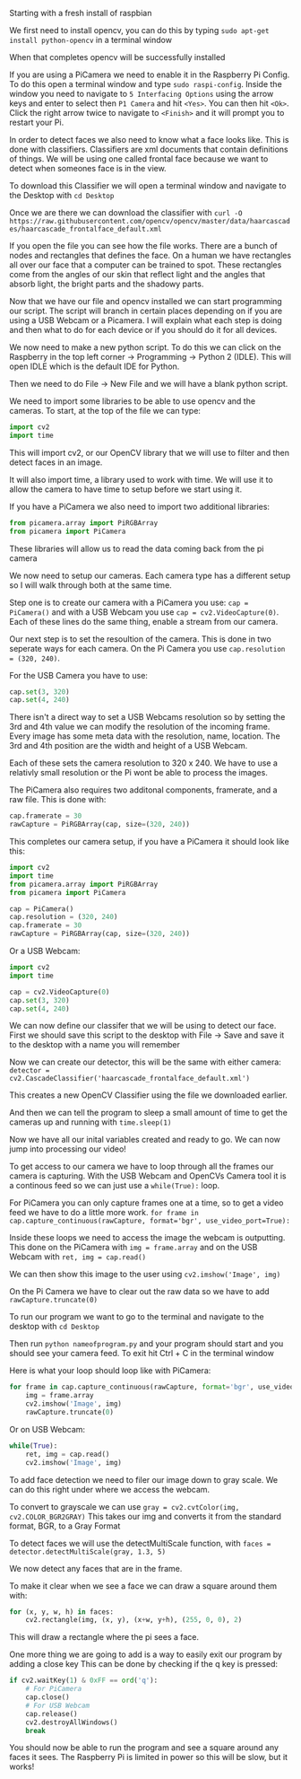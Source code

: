 Starting with a fresh install of raspbian

We first need to install opencv, you can do this by typing `sudo apt-get install python-opencv` in a terminal window

When that completes opencv will be successfully installed

If you are using a PiCamera we need to enable it in the Raspberry Pi Config. To do this open a terminal window and type `sudo raspi-config`. Inside the window you need to navigate to `5 Interfacing Options` using the arrow keys and enter to select then `P1 Camera` and hit `<Yes>`. You can then hit `<Ok>`. Click the right arrow twice to navigate to `<Finish>` and it will prompt you to restart your Pi.

In order to detect faces we also need to know what a face looks like. This is done with classifiers. Classifiers are xml documents that contain definitions of things. We will be using one called frontal face because we want to detect when someones face is in the view.

To download this Classifier we will open a terminal window and navigate to the Desktop with `cd Desktop`

Once we are there we can download the classifier with `curl -O https://raw.githubusercontent.com/opencv/opencv/master/data/haarcascades/haarcascade_frontalface_default.xml`

If you open the file you can see how the file works. There are a bunch of nodes and rectangles that defines the face. On a human we have rectangles all over our face that a computer can be trained to spot. These rectangles come from the angles of our skin that reflect light and the angles that absorb light, the bright parts and the shadowy parts.

Now that we have our file and opencv installed we can start programming our script. The script will branch in certain places depending on if you are using a USB Webcam or a Picamera. I will explain what each step is doing and then what to do for each device or if you should do it for all devices.

We now need to make a new python script. To do this we can click on the Raspberry in the top left corner -> Programming -> Python 2 (IDLE). This will open IDLE which is the default IDE for Python.

Then we need to do File -> New File and we will have a blank python script.

We need to import some libraries to be able to use opencv and the cameras. To start, at the top of the file we can type:
```python
import cv2
import time
```
This will import cv2, or our OpenCV library that we will use to filter and then detect faces in an image.

It will also import time, a library used to work with time. We will use it to allow the camera to have time to setup before we start using it.

If you have a PiCamera we also need to import two additional libraries:
```python
from picamera.array import PiRGBArray
from picamera import PiCamera
```
These libraries will allow us to read the data coming back from the pi camera

We now need to setup our cameras. Each camera type has a different setup so I will walk through both at the same time.

Step one is to create our camera with a PiCamera you use: `cap = PiCamera()` and with a USB Webcam you use `cap = cv2.VideoCapture(0)`. Each of these lines do the same thing, enable a stream from our camera.

Our next step is to set the resoultion of the camera. This is done in two seperate ways for each camera. On the Pi Camera you use `cap.resolution = (320, 240)`.

For the USB Camera you have to use:
```python
cap.set(3, 320)
cap.set(4, 240)
```
There isn't a direct way to set a USB Webcams resolution so by setting the 3rd and 4th value we can modify the resolution of the incoming frame. Every image has some meta data with the resolution, name, location. The 3rd and 4th position are the width and height of a USB Webcam.

Each of these sets the camera resolution to 320 x 240. We have to use a relativly small resolution or the Pi wont be able to process the images.

The PiCamera also requires two additonal components, framerate, and a raw file. This is done with:
```python
cap.framerate = 30
rawCapture = PiRGBArray(cap, size=(320, 240))
```

This completes our camera setup, if you have a PiCamera it should look like this:
```python
import cv2
import time
from picamera.array import PiRGBArray
from picamera import PiCamera

cap = PiCamera()
cap.resolution = (320, 240)
cap.framerate = 30
rawCapture = PiRGBArray(cap, size=(320, 240))
```
Or a USB Webcam:
```python
import cv2
import time

cap = cv2.VideoCapture(0)
cap.set(3, 320)
cap.set(4, 240)
```

We can now define our classifer that we will be using to detect our face. First we should save this script to the desktop with File -> Save and save it to the desktop with a name you will remember

Now we can create our detector, this will be the same with either camera: `detector = cv2.CascadeClassifier('haarcascade_frontalface_default.xml')`

This creates a new OpenCV Classifier using the file we downloaded earlier.

And then we can tell the program to sleep a small amount of time to get the cameras up and running with `time.sleep(1)`

Now we have all our inital variables created and ready to go. We can now jump into processing our video!

To get access to our camera we have to loop through all the frames our camera is capturing. With the USB Webcam and OpenCVs Camera tool it is a continous feed so we can just use a `while(True):` loop.

For PiCamera you can only capture frames one at a time, so to get a video feed we have to do a little more work. `for frame in cap.capture_continuous(rawCapture, format='bgr', use_video_port=True):`

Inside these loops we need to access the image the webcam is outputting. This done on the PiCamera with `img = frame.array` and on the USB Webcam with `ret, img = cap.read()`

We can then show this image to the user using `cv2.imshow('Image', img)`

On the Pi Camera we have to clear out the raw data so we have to add `rawCapture.truncate(0)`

To run our program we want to go to the terminal and navigate to the desktop with `cd Desktop`

Then run `python nameofprogram.py` and your program should start and you should see your camera feed. To exit hit Ctrl + C in the terminal window

Here is what your loop should loop like with PiCamera:
```python
for frame in cap.capture_continuous(rawCapture, format='bgr', use_video_port=True):
    img = frame.array
    cv2.imshow('Image', img)
    rawCapture.truncate(0)
```
Or on USB Webcam:
```python
while(True):
    ret, img = cap.read()
    cv2.imshow('Image', img)
```

To add face detection we need to filer our image down to gray scale. We can do this right under where we access the webcam. 

To convert to grayscale we can use `gray = cv2.cvtColor(img, cv2.COLOR_BGR2GRAY)`
This takes our img and converts it from the standard format, BGR, to a Gray Format

To detect faces we will use the detectMultiScale function, with `faces = detector.detectMultiScale(gray, 1.3, 5)`

We now detect any faces that are in the frame.

To make it clear when we see a face we can draw a square around them with:
```python
for (x, y, w, h) in faces:
    cv2.rectangle(img, (x, y), (x+w, y+h), (255, 0, 0), 2)
```
This will draw a rectangle where the pi sees a face.

One more thing we are going to add is a way to easily exit our program by adding a close key
This can be done by checking if the q key is pressed:
```python
if cv2.waitKey(1) & 0xFF == ord('q'):
    # For PiCamera
    cap.close()
    # For USB Webcam
    cap.release()
    cv2.destroyAllWindows()
    break
```

You should now be able to run the program and see a square around any faces it sees. The Raspberry Pi is limited in power so this will be slow, but it works!

